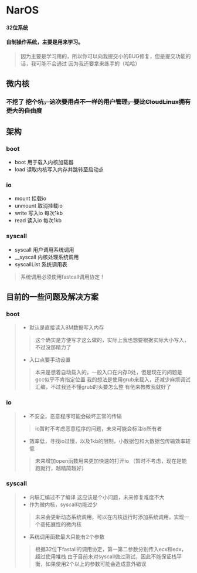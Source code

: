 # NarOS
#### 32位系统
#### 自制操作系统，主要是用来学习。
> 因为主要是学习用的，所以你可以向我提交小的BUG修复，但是提交功能的话，我可能不会通过
> 因为我还要拿来练手的（哈哈）
## 微内核
### 不挖了 ~~挖个坑，这次要用点不一样的用户管理，要比CloudLinux拥有更大的自由度~~

## 架构
### boot
- boot 用于载入内核加载器
- load 读取内核写入内存并跳转至启动点
### io
- mount 挂载io
- unmount 取消挂载io
- write 写入io 每次1kb
- read 读入io 每次1kb

### syscall
- syscall 用户调用系统调用
- __syscall 内核处理系统调用
- syscallList 系统调用表

> 系统调用必须使用fastcall调用协定！

## 目前的一些问题及解决方案
### boot
>- 默认是直接读入8M数据写入内存
>> 这个确实是方便写才这么做的，实际上我也想要根据实际大小写入，不过没那精力了
>- 入口点要手动设置
>> 本来是想着自动载入的，一般入口在内存0处，但是现在的问题是gcc似乎不肯指定位置
>> 我的想法是使用grub来载入，还减少麻烦调试汇编，不过我还不懂grub的头要怎么整
>> 有佬来教教我就好了
### io
>- 不安全，恶意程序可能会破坏正常的传输
>> io暂时不考虑恶意程序的问题，未来可能会标注io所有者
>- 效率低，寻找io过慢，以及1kb的限制，小数据包和大数据包传输效率较低
>> 未来增加open函数用来更加快速的打开io （暂时不考虑，现在是能跑就行，越精简越好）
### syscall
>- 内联汇编过不了编译
> 这应该是个小问题，未来修复难度不大
>- 作为微内核，syscall功能过少
>> 未来会更新动态系统调用，可以在内核运行时添加系统调用，实现一个高拓展性的微内核
>- 系统调用函数最大只能有2个参数
>> 根据32位下fastall的调用协定，第一第二参数分别传入ecx和edx，超过使用堆栈
>> 由于目前未对syscall做过测试，因此不能保证栈平衡，如果使用2个以上的参数可能会造成意外错误
